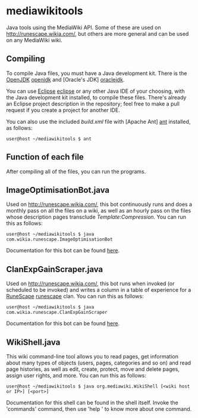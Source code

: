 mediawikitools
==============

Java tools using the MediaWiki API. Some of these are used on <http://runescape.wikia.com/>, but others are more general and can be used on any MediaWiki wiki.

Compiling
---------

To compile Java files, you must have a Java development kit. There is the [OpenJDK] [openjdk] and [Oracle's JDK] [oraclejdk].

You can use [Eclipse] [eclipse] or any other Java IDE of your choosing, with the Java development kit installed, to compile these files. There's already an Eclipse project description in the repository; feel free to make a pull request if you create a project for another IDE.

You can also use the included *build.xml* file with [Apache Ant] [ant] installed, as follows:

    user@host ~/mediawikitools $ ant

[eclipse]: http://www.eclipse.org/ "Eclipse integrated development environment"
[ant]: http://ant.apache.org/ "Apache Ant"
[openjdk]: http://openjdk.java.net/install/ "Installing the OpenJDK"
[oraclejdk]: http://www.oracle.com/technetwork/java/javase/downloads/index.html "Installing Oracle's Java runtime and development kit"

Function of each file
---------------------

After compiling all of the files, you can run the programs.

## ImageOptimisationBot.java

Used on <http://runescape.wikia.com/>, this bot continuously runs and does a monthly pass on all the files on a wiki, as well as an hourly pass on the files whose description pages transclude *Template:Compression*. You can run this as follows:

    user@host ~/mediawikitools $ java com.wikia.runescape.ImageOptimisationBot

Documentation for this bot can be found [here](http://runescape.wikia.com/wiki/User:Image_optimisation_bot/Source).

## ClanExpGainScraper.java

Used on <http://runescape.wikia.com/>, this bot runs when invoked (or scheduled to be invoked) and writes a column in a table of experience for a [RuneScape] [runescape] clan. You can run this as follows:

    user@host ~/mediawikitools $ java com.wikia.runescape.ClanExpGainScraper

Documentation for this bot can be found [here](http://runescape.wikia.com/wiki/User:A_proofbot/Source).

[runescape]: http://www.runescape.com/ "RuneScape, an MMO by Jagex Ltd."

## WikiShell.java

This wiki command-line tool allows you to read pages, get information about many types of objects (users, pages, categories and so on) and read page histories, as well as edit, create, protect, move and delete pages, assign user rights, and more. You can run this as follows:

    user@host ~/mediawikitools $ java org.mediawiki.WikiShell [<wiki host or IP>] [<port>]

Documentation for this shell can be found in the shell itself. Invoke the 'commands' command, then use 'help <command name>' to know more about one command.
